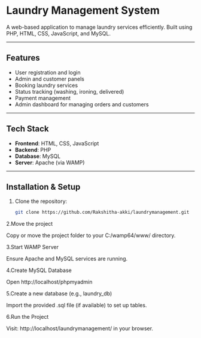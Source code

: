 
# Laundry Management System

A web-based application to manage laundry services efficiently. Built using PHP, HTML, CSS, JavaScript, and MySQL.

---

##  Features

-  User registration and login
-  Admin and customer panels
-  Booking laundry services
-  Status tracking (washing, ironing, delivered)
-  Payment management
-  Admin dashboard for managing orders and customers

---

##  Tech Stack

- **Frontend**: HTML, CSS, JavaScript
- **Backend**: PHP
- **Database**: MySQL
- **Server**: Apache (via WAMP)

---

##  Installation & Setup

1. Clone the repository:
   ```bash
   git clone https://github.com/Rakshitha-akki/laundrymanagement.git
2.Move the project

Copy or move the project folder to your C:/wamp64/www/ directory.

3.Start WAMP Server

Ensure Apache and MySQL services are running.

4.Create MySQL Database

Open http://localhost/phpmyadmin

5.Create a new database (e.g., laundry_db)

Import the provided .sql file (if available) to set up tables.

6.Run the Project

Visit: http://localhost/laundrymanagement/ in your browser.
